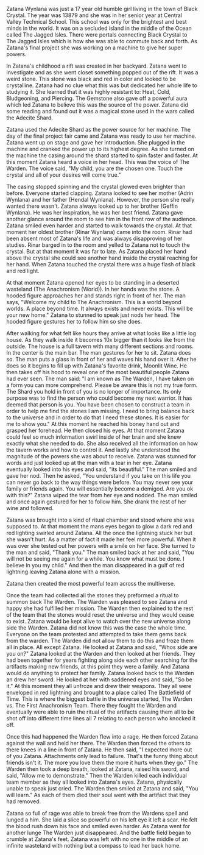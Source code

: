 
Zatana Wynlana was just a 17 year old humble girl living in the town of Black Crystal. The year was 13879 and she was in her senior year at Central Valley Technical School. This school was only for the brightest and best minds in the world. It was on a secluded island in the middle of the Ocean called The Jagged Isles. There were portals connecting Black Crystal to The Jagged Isles which is how she was able to commute back and forth. As Zatana's final project she was working on a machine to give her super powers. 

In Zatana's childhood a rift was created in her backyard. Zatana went to investigate and as she went closet something popped out of the rift. It was a weird stone. This stone was black and red in color and looked to be crystalline. Zatana had no clue what this was but dedicated her whole life to studying it. She learned that it was highly resistant to: Heat, Cold, Bludgeoning, and Piercing. The Gemstone also gave off a powerful aura which led Zatana to believe this was the source of the power. Zatana did some reading and found out it was a magical stone used in the wars called the Adecite Shard.

Zatana used the Adecite Shard as the power source for her machine. The day of the final project fair came and Zatana was ready to use her machine. Zatana went up on stage and gave her introduction. She plugged in the machine and cranked the power up to its highest degree. As she turned on the machine the casing around the shard started to spin faster and faster. At this moment Zatana heard a voice in her head. This was the voice of The Warden. The voice said, "My child, you are the chosen one. Touch the crystal and all of your desires will come true."

The casing stopped spinning and the crystal glowed even brighter than before. Everyone started clapping. Zatana looked to see her mother (Adrin Wynlana) and her father (Hendal Wynlana). However, the person she really wanted there wasn't. Zatana always looked up to her brother (Geffin Wynlana). He was her inspiration, he was her best friend. Zatana gave another glance around the room to see him in the front row of the audience. Zatana smiled even harder and started to walk towards the crystal. At that moment her oldest brother (Rinar Wynlana) came into the room. Rinar had been absent most of Zatana's life and was always disapproving of her studies. Rinar barged in to the room and yelled to Zatana not to touch the crystal. But at that moment it was far to late. As Zatana placed her hand above the crystal she could see another hand inside the crystal reaching for her hand. When Zatana touched the crystal there was a huge flash of black and red light.

At that moment Zatana opened her eyes to be standing in a deserted wasteland (The Anachronism (World)). In her hands was the stone. A hooded figure approaches her and stands right in front of her. The man says, "Welcome my child to The Anachronism. This is a world beyond worlds. A place beyond time. It always exists and never exists. This will be your new home." Zatana to stunned to speak just nods her head. The hooded figure gestures her to follow him so she does. 

After walking for what felt like hours they arrive at what looks like a little log house. As they walk inside it becomes 10x bigger than it looks like from the outside. The house is a full tavern with many different sections and rooms. In the center is the main bar. The man gestures for her to sit. Zatana does so. The man puts a glass in front of her and waves his hand over it. After he does so it begins to fill up with Zatana's favorite drink, Moonlit Wine. He then takes off his hood to reveal one of the most beautiful people Zatana had ever seen. The man said: "I am known as The Warden, I have taken on a form you can more comprehend. Please be aware this is not my true form.  The Shard you hold in front of you is no longer of importance. Its only purpose was to find the person who could become my next warrior. It has deemed that person is you. You have been chosen to construct a team in order to help me find the stones I am missing. I need to bring balance back to the universe and in order to do that I need these stones. It is easier for me to show you." At this moment he reached his boney hand out and grasped her forehead. He then closed his eyes. At that moment Zatana could feel so much information swirl inside of her brain and she knew exactly what she needed to do. She also received all the information on how the tavern works and how to control it. And lastly she understood the magnitude of the powers she was about to receive. Zatana was stunned for words and just looked up at the man with a tear in her eye. Zatana eventually looked into his eyes and said, "its beautiful." The man smiled and gave her nod. Then he asked, "You understand if you take on this life you can never go back to the way things were before. You may never see your family or friends again. You will essentially become a demigod. Are you ok with this?" Zatana wiped the tear from her eye and nodded. The man smiled and once again gestured for her to follow him. She drank the rest of her wine and followed. 

Zatana was brought into a kind of ritual chamber and stood where she was supposed to. At that moment the mans eyes began to glow a dark red and red lighting swirled around Zatana. All the once the lightning stuck her but she wasn't hurt. As a matter of fact it made her feel more powerful. When it was over she tested out her powers with a smile on her face. She turned to the man and said, "Thank you." The man smiled back at her and said, "You will not be seeing me again for a while. You know what must be done. I believe in you my child." And then the man disappeared in a gulf of red lightning leaving Zatana alone with a mission.

Zatana then created the most powerful team across the multiverse.

Once the team had collected all the stones they preformed a ritual to summon back The Warden. The Warden was pleased to see Zatana and happy she had fulfilled her mission. The Warden then explained to the rest of the team that the stones would reset the universe and they would cease to exist. Zatana would be kept alive to watch over the new universe along side the Warden. Zatana did not know this was the case the whole time. Everyone on the team protested and attempted to take them gems back from the warden. The Warden did not allow them to do this and froze them all in place. All except Zatana. He looked at Zatana and said, "Whos side are you on?" Zatana looked at the Warden and then looked at her friends. They had been together for years fighting along side each other searching for the artifacts making new friends, at this point they were a family. And Zatana would do anything to protect her family. Zatana looked back to the Warden an drew her sword. He looked at her with saddened eyes and said, "So be it." At this moment they all unfroze and drew their weapons. They all were enveloped in red lightning and brought to a place called The Battlefield of Time. This is where the biggest battle in the universe started, The Warden vs. The First Anachronism Team. There they fought the Warden and eventually were able to ruin the ritual of the artifacts causing them all to be shot off into different time lines all 7 relating to each person who knocked it off.

Once this had happened the Warden flew into a rage. He then forced Zatana against the wall and held her there. The Warden then forced the others to there knees in a line in front of Zatana. He then said, "I expected more out of you Zatana. Attachments only lead to failure. That's the funny thing about friends isn't it. The more you love them the more it hurts when they go." The Warden then took a deep breath, looked at Zatana, raised his sword, and said, "Allow me to demonstrate." Then the Warden killed each individual team member as they all looked into Zatana's eyes. Zatana, physically unable to speak just cried. The Warden then smiled at Zatana and said, "You will learn." As each of them died their soul went with the artifact that they had removed. 

Zatana so full of rage was able to break free from the Wardens spell and lunged a him. She laid a slice so powerful on his left eye it left a scar. He felt the blood rush down his face and smiled even harder. As Zatana went for another lunge The Warden just disappeared. And the battle field began to crumble at Zatana's feet. Zatana was left with no one in the middle of an infinite wasteland with nothing but a compass to lead her back home.